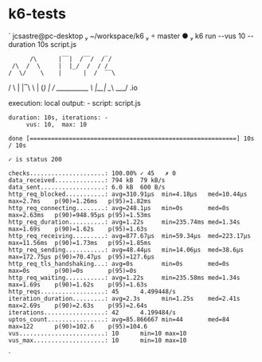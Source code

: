 # k6-tests

`
 jcsastre@pc-desktop  ~/workspace/k6   master ●  k6 run --vus 10 --duration 10s script.js

          /\      |‾‾|  /‾‾/  /‾/   
     /\  /  \     |  |_/  /  / /    
    /  \/    \    |      |  /  ‾‾\  
   /          \   |  |‾\  \ | (_) | 
  / __________ \  |__|  \__\ \___/ .io

  execution: local
     output: -
     script: script.js

    duration: 10s, iterations: -
         vus: 10,  max: 10

    done [==========================================================] 10s / 10s

    ✓ is status 200

    checks.....................: 100.00% ✓ 45   ✗ 0   
    data_received..............: 794 kB  79 kB/s
    data_sent..................: 6.0 kB  600 B/s
    http_req_blocked...........: avg=310.91µs  min=4.18µs   med=10.44µs  max=2.7ms    p(90)=1.26ms   p(95)=1.82ms 
    http_req_connecting........: avg=248.1µs   min=0s       med=0s       max=2.63ms   p(90)=948.95µs p(95)=1.53ms 
    http_req_duration..........: avg=1.22s     min=235.74ms med=1.34s    max=1.69s    p(90)=1.62s    p(95)=1.63s  
    http_req_receiving.........: avg=877.67µs  min=59.34µs  med=223.17µs max=11.56ms  p(90)=1.73ms   p(95)=1.85ms 
    http_req_sending...........: avg=48.44µs   min=14.06µs  med=38.6µs   max=172.75µs p(90)=70.47µs  p(95)=127.6µs
    http_req_tls_handshaking...: avg=0s        min=0s       med=0s       max=0s       p(90)=0s       p(95)=0s     
    http_req_waiting...........: avg=1.22s     min=235.58ms med=1.34s    max=1.69s    p(90)=1.62s    p(95)=1.63s  
    http_reqs..................: 45      4.499448/s
    iteration_duration.........: avg=2.3s      min=1.25s    med=2.41s    max=2.69s    p(90)=2.63s    p(95)=2.64s  
    iterations.................: 42      4.199484/s
    uptos_count................: avg=85.866667 min=44       med=84       max=122      p(90)=102.6    p(95)=104.6  
    vus........................: 10      min=10 max=10
    vus_max....................: 10      min=10 max=10

`
